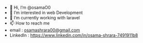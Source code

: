 - 👋 Hi, I’m @osamaO0
- 👀 I’m interested in web Development
- 🌱 I’m currently working with laravel
- 📫 How to reach me 
- email     : osamashrara00@gmail.com
- LinkedIn  : https://www.linkedin.com/in/osama-shrara-7491911b8
